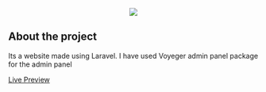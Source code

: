 <p align="center"><img src="https://laravel.com/assets/img/components/logo-laravel.svg"></p>

## About the project
Its a website made using Laravel. I have used Voyeger admin panel package for the admin panel

[Live Preview](http://visioninteriornepal.com/)
